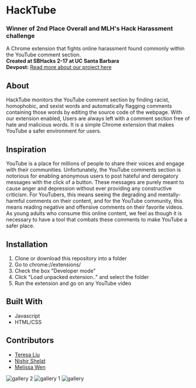 # HackTube
### Winner of 2nd Place Overall and MLH's Hack Harassment challenge 
A Chrome extension that fights online harassment found commonly within the YouTube comment section.  
**Created at SBHacks 2-17 at UC Santa Barbara**     
**Devpost:** [Read more about our project here](https://devpost.com/software/hacktube)    

## About
HackTube monitors the YouTube comment section by finding racist, homophobic, and sexist words and automatically flagging comments containing those words by editing the source code of the webpage. With our extension enabled, Users are always left with a comment section free of hate and malicious words. It is a simple Chrome extension that makes YouTube a safer environment for users.

## Inspiration
YouTube is a place for millions of people to share their voices and engage with their communities. Unfortunately, the YouTube comments section is notorious for enabling anonymous users to post hateful and derogatory messages with the click of a button. These messages are purely meant to cause anger and depression without ever providing any constructive criticism. For YouTubers, this means seeing the degrading and mentally-harmful comments on their content, and for the YouTube community, this means reading negative and offensive comments on their favorite videos. As young adults who consume this online content, we feel as though it is necessary to have a tool that combats these comments to make YouTube a safer place.

## Installation
1. Clone or download this repository into a folder
2. Go to chrome://extensions/
3. Check the box "Developer mode"
4. Click "Load unpacked extension.." and select the folder
5. Run the extension and go on any YouTube video

## Built With
- Javascript
- HTML/CSS

## Contributors
- [Teresa Liu](http://www.teresaliu.com/)
- [Nishir Shelat](http://nishirshelat.com/)
- [Melissa Wen](https://github.com/melissajwen)

![gallery 2](https://cloud.githubusercontent.com/assets/22362476/26425955/b3268c30-40a4-11e7-8522-b0d3b9385a4e.jpg)
![gallery 1](https://cloud.githubusercontent.com/assets/22362476/26425933/9ea78d0e-40a4-11e7-991f-f00e65d6b3f4.jpg)
![gallery](https://cloud.githubusercontent.com/assets/22362476/26425934/9eb16496-40a4-11e7-898a-8995dc98d279.jpg)
